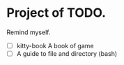 # Project of TODO.
Remind myself.

- [ ] kitty-book A book of game
- [ ] A guide to file and directory (bash)
